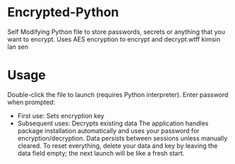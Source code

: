 # Encrypted-Python
Self Modifying Python file to store passwords, secrets or anything that you want to encrypt. Uses AES encryption to encrypt and decrypt.wtff kimsin lan sen

# Usage
Double-click the file to launch (requires Python interpreter).
Enter password when prompted:
- First use: Sets encryption key
- Subsequent uses: Decrypts existing data
The application handles package installation automatically and uses your password for encryption/decryption. Data persists between sessions unless manually cleared. To reset everything, delete your data and key by leaving the data field empty; the next launch will be like a fresh start.
